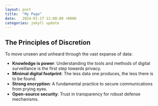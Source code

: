 ```yaml
---
layout: post
title:  "My Page"
date:   2024-01-27 12:00:00 +0000
categories: jekyll update
---
```


## The Principles of Discretion

To move unseen and unheard through the vast expanse of data:

- **Knowledge is power**: Understanding the tools and methods of digital surveillance is the first step towards privacy.
- **Minimal digital footprint**: The less data one produces, the less there is to be found.
- **Strong encryption**: A fundamental practice to secure communications from prying eyes.
- **Open-source security**: Trust in transparency for robust defense mechanisms.
